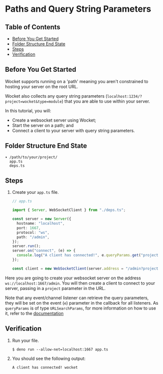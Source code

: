 # Paths and Query String Parameters

## Table of Contents

- [Before You Get Started](#before-you-get-started)
- [Folder Structure End State](#folder-structure-end-state)
- [Steps](#steps)
- [Verification](#verification)

## Before You Get Started

Wocket supports running on a 'path' meaning you aren't constrained to hosting
your server on the root URL.

Wocket also collects any query string parameters
(`localhost:1234/?project=wocket&type=module`) that you are able to use within
your server.

In this tutorial, you will:

- Create a websocket server using Wocket;
- Start the server on a path; and
- Connect a client to your server with query string parameters.

## Folder Structure End State

```text
▾ /path/to/your/project/
  app.ts
  deps.ts
```

## Steps

1. Create your `app.ts` file.

   ```typescript
   // app.ts

   import { Server, WebSocketClient } from "./deps.ts";

   const server = new Server({
     hostname: "localhost",
     port: 1667,
     protocol: "ws",
     path: "/admin",
   });
   server.run();
   server.on("connect", (e) => {
     console.log("A client has connected!", e.queryParams.get("project"));
   });

   const client = new WebSocketClient(server.address = "/admin?project=wocket");
   ```

Here you are going to create your websocket server on the address
`ws://localhost:1667/admin`. You will then create a client to connect to your
server, passing in a `project` parameter in the URL.

Note that any event/channel listener can retrieve the query parameters, they
will be set on the event (`e`) parameter in the callback for all listeners. As
`queryParams` is of type `URLSearchParams`, for more information on how to use
it, refer to the
[documentation](https://developer.mozilla.org/en-US/docs/Web/API/URLSearchParams)

## Verification

1. Run your file.

   ```shell
   $ deno run --allow-net=localhost:1667 app.ts
   ```

2. You should see the following output:

   ```shell
   A client has connected! wocket
   ```
